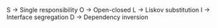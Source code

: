 S -> Single responsibility
O -> Open-closed
L -> Liskov substitution
I -> Interface segregation
D -> Dependency inversion

